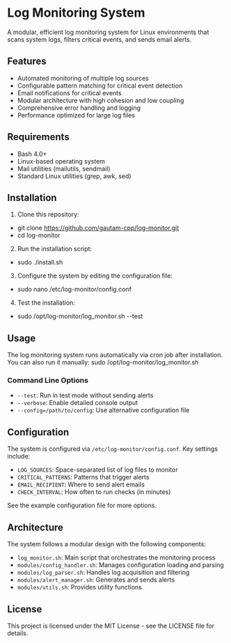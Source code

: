 # Log Monitoring System

A modular, efficient log monitoring system for Linux environments that scans system logs, filters critical events, and sends email alerts.

## Features

- Automated monitoring of multiple log sources
- Configurable pattern matching for critical event detection
- Email notifications for critical events
- Modular architecture with high cohesion and low coupling
- Comprehensive error handling and logging
- Performance optimized for large log files

## Requirements

- Bash 4.0+
- Linux-based operating system
- Mail utilities (mailutils, sendmail)
- Standard Linux utilities (grep, awk, sed)

## Installation

1. Clone this repository:
 - git clone https://github.com/gautam-cpp/log-monitor.git
 - cd log-monitor


2. Run the installation script:
 - sudo ./install.sh


3. Configure the system by editing the configuration file:
 - sudo nano /etc/log-monitor/config.conf


4. Test the installation:
 - sudo /opt/log-monitor/log_monitor.sh --test


## Usage

The log monitoring system runs automatically via cron job after installation. You can also run it manually:
sudo /opt/log-monitor/log_monitor.sh


### Command Line Options

- `--test`: Run in test mode without sending alerts
- `--verbose`: Enable detailed console output
- `--config=/path/to/config`: Use alternative configuration file

## Configuration

The system is configured via `/etc/log-monitor/config.conf`. Key settings include:

- `LOG_SOURCES`: Space-separated list of log files to monitor
- `CRITICAL_PATTERNS`: Patterns that trigger alerts
- `EMAIL_RECIPIENT`: Where to send alert emails
- `CHECK_INTERVAL`: How often to run checks (in minutes)

See the example configuration file for more options.

## Architecture

The system follows a modular design with the following components:

- `log_monitor.sh`: Main script that orchestrates the monitoring process
- `modules/config_handler.sh`: Manages configuration loading and parsing
- `modules/log_parser.sh`: Handles log acquisition and filtering
- `modules/alert_manager.sh`: Generates and sends alerts
- `modules/utils.sh`: Provides utility functions



## License

This project is licensed under the MIT License - see the LICENSE file for details.


